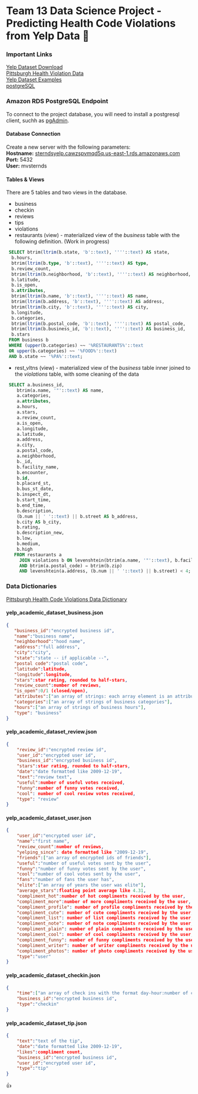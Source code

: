 # Team 13 Data Science Project - Predicting Health Code Violations from Yelp Data :crystal_ball:

### Important Links
[Yelp Dataset Download](https://www.yelp.com/dataset_challenge/dataset)  
[Pittsburgh Health Violation Data](https://data.wprdc.org/dataset/allegheny-county-restaurant-food-facility-inspection-violations/resource/1a1329e2-418c-4bd3-af2c-cc334e7559af)  
[Yelp Dataset Examples](https://github.com/Yelp/dataset-examples)  
[postgreSQL](http://postgresapp.com/)  

### Amazon RDS PostgreSQL Endpoint
 To connect to the project database, you will need to install a postgresql client, suchh as [pgAdmin](https://www.pgadmin.org/). 
 
 #### Database Connection  
 Create a new server with the following parameters:  
    **Hostname:** [sterndsyelp.cawzspvmqd5q.us-east-1.rds.amazonaws.com](sterndsyelp.cawzspvmqd5q.us-east-1.rds.amazonaws.com)  
    **Port:** 5432  
    **User:** mvsternds  
    
#### Tables & Views
There are 5 tables and two views in the database.
 * business 
 * checkin
 * reviews
 * tips
 * violations
 * restaurants (view) - materialized view of the *business* table with the following definition. (Work in progress)
  ```sql
   SELECT btrim(ltrim(b.state, 'b'::text), ''''::text) AS state,
    b.hours,
    btrim(ltrim(b.type, 'b'::text), ''''::text) AS type,
    b.review_count,
    btrim(ltrim(b.neighborhood, 'b'::text), ''''::text) AS neighborhood,
    b.latitude,
    b.is_open,
    b.attributes,
    btrim(ltrim(b.name, 'b'::text), ''''::text) AS name,
    btrim(ltrim(b.address, 'b'::text), ''''::text) AS address,
    btrim(ltrim(b.city, 'b'::text), ''''::text) AS city,
    b.longitude,
    b.categories,
    btrim(ltrim(b.postal_code, 'b'::text), ''''::text) AS postal_code,
    btrim(ltrim(b.business_id, 'b'::text), ''''::text) AS business_id,
    b.stars
   FROM business b
   WHERE (upper(b.categories) ~~ '%RESTAURANTS%'::text 
   OR upper(b.categories) ~~ '%FOOD%'::text)
   AND b.state ~~ '%PA%'::text;
  ```
 * rest_vltns (view) - materialized view of the *business* table inner joined to the *violations* table, with some cleaning of the data
```sql
 SELECT a.business_id,
    btrim(a.name, '"'::text) AS name,
    a.categories,
    a.attributes,
    a.hours,
    a.stars,
    a.review_count,
    a.is_open,
    a.longitude,
    a.latitude,
    a.address,
    a.city,
    a.postal_code,
    a.neighborhood,
    b._id,
    b.facility_name,
    b.encounter,
    b.id,
    b.placard_st,
    b.bus_st_date,
    b.inspect_dt,
    b.start_time,
    b.end_time,
    b.description,
    (b.num || ' '::text) || b.street AS b_address,
    b.city AS b_city,
    b.rating,
    b.description_new,
    b.low,
    b.medium,
    b.high
   FROM restaurants a
     JOIN violations b ON levenshtein(btrim(a.name, '"'::text), b.facility_name) < 3 
     AND btrim(a.postal_code) = btrim(b.zip) 
     AND levenshtein(a.address, (b.num || ' '::text) || b.street) < 4;
```
### Data Dictionaries
[Pittsburgh Health Code Violations Data Dictionary](https://data.wprdc.org/dataset/allegheny-county-restaurant-food-facility-inspection-violations/resource/4b4588dd-86f1-478a-bca5-298dfe8eb9d1)

#### yelp_academic_dataset_business.json
 ```json
{
    "business_id":"encrypted business id",
    "name":"business name",
    "neighborhood":"hood name",
    "address":"full address",
    "city":"city",
    "state":"state -- if applicable --",
    "postal code":"postal code",
    "latitude":latitude,
    "longitude":longitude,
    "stars":star rating, rounded to half-stars,
    "review_count":number of reviews,
    "is_open":0/1 (closed/open),
    "attributes":["an array of strings: each array element is an attribute"],
    "categories":["an array of strings of business categories"],
    "hours":["an array of strings of business hours"],
    "type": "business"
}
```

#### yelp_academic_dataset_review.json
```json
{
    "review_id":"encrypted review id",
    "user_id":"encrypted user id",
    "business_id":"encrypted business id",
    "stars":star rating, rounded to half-stars,
    "date":"date formatted like 2009-12-19",
    "text":"review text",
    "useful":number of useful votes received,
    "funny":number of funny votes received,
    "cool": number of cool review votes received,
    "type": "review"
}
```
#### yelp_academic_dataset_user.json
```json
{
    "user_id":"encrypted user id",
    "name":"first name",
    "review_count":number of reviews,
    "yelping_since": date formatted like "2009-12-19",
    "friends":["an array of encrypted ids of friends"],
    "useful":"number of useful votes sent by the user",
    "funny":"number of funny votes sent by the user",
    "cool":"number of cool votes sent by the user",
    "fans":"number of fans the user has",
    "elite":["an array of years the user was elite"],
    "average_stars":floating point average like 4.31,
    "compliment_hot":number of hot compliments received by the user,
    "compliment_more":number of more compliments received by the user,
    "compliment_profile": number of profile compliments received by the user,
    "compliment_cute": number of cute compliments received by the user,
    "compliment_list": number of list compliments received by the user,
    "compliment_note": number of note compliments received by the user,
    "compliment_plain": number of plain compliments received by the user,
    "compliment_cool": number of cool compliments received by the user,
    "compliment_funny": number of funny compliments received by the user,
    "compliment_writer": number of writer compliments received by the user,
    "compliment_photos": number of photo compliments received by the user,
    "type":"user"
}
```
#### yelp_academic_dataset_checkin.json
```json 
{
    "time":["an array of check ins with the format day-hour:number of check ins from hour to hour+1"],
    "business_id":"encrypted business id",
    "type":"checkin"
}
```
#### yelp_academic_dataset_tip.json
```json
{
    "text":"text of the tip",
    "date":"date formatted like 2009-12-19",
    "likes":compliment count,
    "business_id":"encrypted business id",
    "user_id":"encrypted user id",
    "type":"tip"
}
```
:+1:


